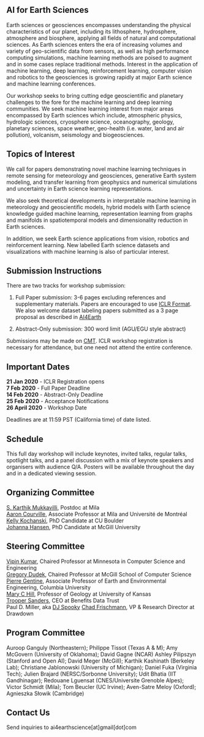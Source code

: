 ## AI for Earth Sciences

Earth sciences or geosciences encompasses understanding the physical characteristics of our planet, including its lithosphere, hydrosphere, atmosphere and biosphere, applying all fields of natural and computational sciences. As Earth sciences enters the era of increasing volumes and variety of geo-scientific data from sensors, as well as high performance computing simulations, machine learning methods are poised to augment and in some cases replace traditional methods. Interest in the application of machine learning, deep learning, reinforcement learning, computer vision and robotics to the geosciences is growing rapidly at major Earth science and machine learning conferences.

Our workshop seeks to bring cutting edge geoscientific and planetary challenges to the fore for the machine learning and deep learning communities. We seek machine learning interest from major areas encompassed by Earth sciences which include, atmospheric physics, hydrologic sciences, cryosphere science, oceanography, geology, planetary sciences, space weather, geo-health (i.e. water, land and air pollution), volcanism, seismology and biogeosciences. 

## Topics of Interest

We call for papers demonstrating novel machine learning techniques in remote sensing for meteorology and geosciences, generative Earth system modeling, and transfer learning from geophysics and numerical simulations and uncertainty in Earth science learning representations. 

We also seek theoretical developments in interpretable machine learning in meteorology and geoscientific models, hybrid models with Earth science knowledge guided machine learning, representation learning from graphs and manifolds in spatiotemporal models and dimensionality reduction in Earth sciences. 

In addition, we seek Earth science applications from vision, robotics and reinforcement learning. New labelled Earth science datasets and visualizations with machine learning is also of particular interest.

## Submission Instructions

There are two tracks for workshop submission: 

1) Full Paper submission: 3-6 pages excluding references and supplementary materials. Papers are encouraged to use [ICLR Format](https://github.com/ICLR/Master-Template/blob/master/archive/iclr2020.zip). We also welcome dataset labeling papers submitted as a 3 page proposal as described in [AI4Earth](https://ai4edevshare.blob.core.windows.net/ai4emisc/Proposal%20Requirements.pdf)

2) Abstract-Only submission: 300 word limit (AGU/EGU style abstract)

Submissions may be made on [CMT](https://cmt3.research.microsoft.com/AI4ESICLR2020). ICLR workshop registration is necessary for attendance, but one need not attend the entire conference.  
 
## Important Dates

**21 Jan 2020** - ICLR Registration opens   
**7 Feb 2020** - Full Paper Deadline    
**14 Feb 2020** - Abstract-Only Deadline     
**25 Feb 2020** - Acceptance Notifications   
**26 April 2020** - Workshop Date     

Deadlines are at 11:59 PST (California time) of date listed.

## Schedule

This full day workshop will include keynotes, invited talks, regular talks, spotlight talks, and a panel discussion with a mix of keynote speakers and organisers with audience Q/A. Posters will be available throughout the day and in a dedicated viewing session. 

## Organizing Committee

[S. Karthik Mukkavilli](https://mila.quebec/en/person/karthik-mukkavilli/), Postdoc at Mila   
[Aaron Courville](https://mila.quebec/en/person/aaron-courville/), Associate Professor at Mila and Université de Montréal  
[Kelly Kochanski](https://www.kochanski.org/kelly/), PhD Candidate at CU Boulder  
[Johanna Hansen](https://johannah.github.io/), PhD Candidate at McGill University

## Steering Committee

[Vipin Kumar](https://www-users.cs.umn.edu/~kumar001/), Chaired Professor at Minnesota in Computer Science and Engineering  
[Gregory Dudek](http://www.cim.mcgill.ca/~dudek/), Chaired Professor at McGill School of Computer Science     
[Pierre Gentine](https://eee.columbia.edu/faculty/pierre-gentine), Associate Professor of Earth and Environmental Engineering, Columbia University    
[Mary C Hill](https://geo.ku.edu/hill-mary-c), Professor of Geology at University of Kansas    
[Trooper Sanders](https://twitter.com/troopersanders?lang=en), CEO at Benefits Data Trust    
Paul D. Miller, aka [DJ Spooky](http://djspooky.com/)                                                                               [Chad Frischmann](https://www.drawdown.org/staff/chad-frischmann), VP & Research Director at Drawdown

## Program Committee

Auroop Ganguly (Northeastern); Philippe Tissot (Texas A & M); Amy McGovern (University of Oklahoma); David Gagne (NCAR)
Ashley Pilipszyn (Stanford and Open AI); David Meger (McGill); Karthik Kashinath (Berkeley Lab); Christiane Jablonowski (University of Michigan); Daniel Fuka (Virginia Tech); Julien Brajard (NERSC/Sorbonne University); Udit Bhatia (IIT Gandhinagar); Redouane Lguensat (CNES/Universite Grenoble Alpes); Victor Schmidt (Mila); Tom Beucler (UC Irvine); Aven-Satre Meloy (Oxford); Agnieszka Słowik (Cambridge)
 
## Contact Us

Send inquiries to ai4earthscience[at]gmail[dot]com
